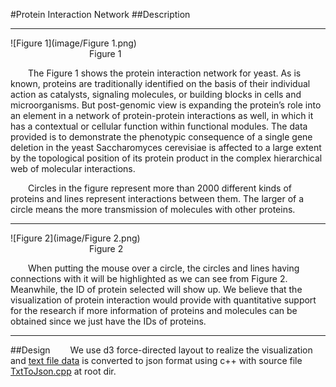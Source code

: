 #Protein Interaction Network
##Description
***************
![Figure 1](image/Figure 1.png)
<br />&emsp;&emsp;&emsp;&emsp;&emsp;&emsp;&emsp;&emsp;&emsp;Figure 1

&emsp;&emsp;The Figure 1 shows the protein interaction network for yeast. As is known, proteins are traditionally identified on the basis of their individual action as catalysts, signaling molecules, or building blocks in cells and microorganisms. But post-genomic view is expanding the protein’s role into an element in a network of protein-protein interactions as well, in which it has a contextual or cellular function within functional modules. The data provided is to demonstrate the phenotypic consequence of a single gene deletion in the yeast Saccharomyces cerevisiae is affected to a large extent by the topological position of its protein product in the complex hierarchical web of molecular interactions.

&emsp;&emsp;Circles in the figure represent more than 2000 different kinds of proteins and lines represent interactions between them. The larger of a circle means the more transmission of molecules with other proteins.
***************
![Figure 2](image/Figure 2.png)
<br />&emsp;&emsp;&emsp;&emsp;&emsp;&emsp;&emsp;&emsp;&emsp;Figure 2

&emsp;&emsp;When putting the mouse over a circle, the circles and lines having connections with it will be highlighted as we can see from Figure 2. Meanwhile, the ID of protein selected will show up. We believe that the visualization of protein interaction would provide with quantitative support for the research if more information of proteins and molecules can be obtained since we just have the IDs of proteins.
***************
##Design
&emsp;&emsp;We use d3 force-directed layout to realize the visualization and [text file data](bo.dat.gz.txt) is converted to json format using c++ with source file [TxtToJson.cpp](TxtToJson.cpp) at root dir.


